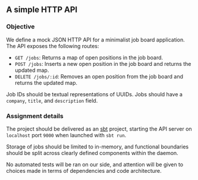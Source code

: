 ## A simple HTTP API

### Objective

We define a mock JSON HTTP API for a minimalist job board
application. The API exposes the following routes:

- `GET /jobs`: Returns a map of open positions in the job board.
- `POST /jobs`: Inserts a new open position in the job board and
  returns the updated map.
- `DELETE /jobs/:id`: Removes an open position from the job board and
  returns the updated map.

Job IDs should be textual representations of UUIDs. Jobs should have
a `company`, `title`, and `description` field.

### Assignment details

The project should be delivered as an [sbt](https://www.scala-sbt.org/)
project, starting the API server on `localhost` port `9000` when
launched with `sbt run`.

Storage of jobs should be limited to in-memory, and functional
boundaries should be split across clearly defined components within
the daemon.

No automated tests will be ran on our side, and attention will be given to choices
made in terms of dependencies and code architecture. 
